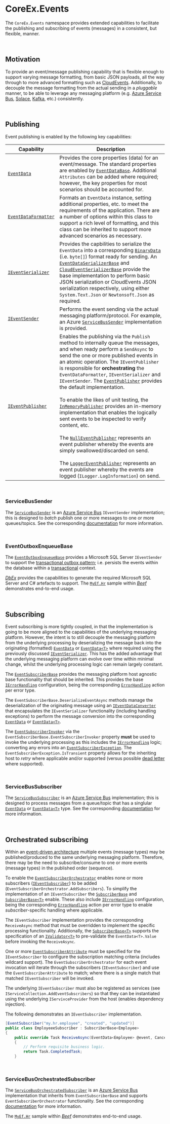 ﻿# CoreEx.Events

The `CoreEx.Events` namespace provides extended capabilities to facilitate the publishing and subscribing of events (messages) in a consistent, but flexible, manner.

<br/>

## Motivation

To provide an event/message publishing capability that is flexible enough to support varying message formatting, from basic JSON payloads, all the way through to more advanced formatting such as [CloudEvents](https://cloudevents.io/). Additionally, to decouple the message formatting from the actual sending in a _pluggable_ manner, to be able to leverage any messaging platform (e.g. [Azure Service Bus](https://azure.microsoft.com/en-us/services/service-bus), [Solace](https://solace.com/), [Kafka](https://kafka.apache.org/), etc.) consistently. 

<br/>

## Publishing

Event publishing is enabled by the following key capabilities:

Capability | Description
-|-
[`EventData`](./EventDataT.cs) | Provides the core properties (data) for an event/message. The standard properties are enabled by [`EventDataBase`](./EventDataBase.cs). Additional `Attributes` can be added where required; however, the key properties for most scenarios should be accounted for.
[`EventDataFormatter`](./EventDataFormatter.cs) | Formats an `EventData` instance, setting additional properties, etc. to meet the requirements of the application. There are a number of options within this class to support a rich level of formatting, and this class can be inherited to support more advanced scenarios as necessary.
[`IEventSerializer`](./IEventSerializer.cs) | Provides the capbilities to serialize the `EventData` into a corresponding [`BinaryData`](https://docs.microsoft.com/en-us/dotnet/api/system.binarydata) (i.e. `byte[]`) format ready for sending. An [`EventDataSerializerBase`](./EventDataSerializerBase.cs) and [`CloudEventSerializerBase`](./CloudEventSerializerBase.cs) provide the base implementation to perform basic JSON serialization or CloudEvents JSON serialization respectively, using either `System.Text.Json` or `Newtonsoft.Json` as required.
[`IEventSender`](./IEventSender.cs) | Performs the event sending via the actual messaging platform/protocol. For example, an Azure [`ServiceBusSender`](../../CoreEx.Azure/ServiceBus/ServiceBusSender.cs) implementation is provided.
[`IEventPublisher`](./IEventPublisher.cs) | Enables the publishing via the `Publish` method to internally queue the messages, and when ready perform a `SendAsync` to send the one or more published events in an atomic operation. The `IEventPublisher` is responsible for __orchestrating__ the `EventDataFormatter`, `IEventSerializer` and `IEventSender`. The [`EventPublisher`](./EventPublisher.cs) provides the default implementation.<br/><br/>To enable the likes of unit testing, the [`InMemoryPublisher`](./InMemoryPublisher.cs) provides an in-memory implementation that enables the logically sent events to be inspected to verify content, etc. <br/><br/>The [`NullEventPublisher`](./NullEventPublisher.cs) represents an event publisher whereby the events are simply swallowed/discarded on send.<br/><br/>The [`LoggerEventPublisher`](./LoggerEventPublisher.cs) represents an event publisher whereby the events are logged (`ILogger.LogInformation`) on send.

<br/>

### ServiceBusSender

The [`ServiceBusSender`](../../CoreEx.Azure/ServiceBus/ServiceBusSender.cs) is an [Azure Service Bus](https://learn.microsoft.com/en-us/azure/service-bus-messaging/service-bus-messaging-overview) `IEventSender` implementation; this is designed to _batch_ publish one or more messages to one or more queues/topics. See the corresponding [documentation](../../CoreEx.Azure/ServiceBus/README.md) for more information.

<br/>

### EventOutboxEnqueueBase

The [`EventOutboxEnqueueBase`](../../CoreEx.Database.SqlServer/Outbox/EventOutboxEnqueueBase.cs) provides a Microsoft SQL Server `IEventSender` to support the [transactional outbox pattern](https://microservices.io/patterns/data/transactional-outbox.html); i.e. persists the events within the database within a [transactional](https://learn.microsoft.com/en-us/dotnet/api/system.transactions.transactionscope) context.

[_DbEx_](https://github.com/Avanade/DbEx/blob/main/docs/SqlServerEventOutbox.md) provides the capabilities to generate the required Microsoft SQL Server and C# artefacts to support. The [`MyEf.Hr`](https://github.com/Avanade/Beef/tree/master/samples/MyEf.Hr) sample within [_Beef_](https://github.com/Avanade/Beef) demonstrates end-to-end usage.

<br/>

## Subscribing

Event subscribing is more tightly coupled, in that the implementation is going to be more aligned to the capabilities of the underlying messaging platform. However, the intent is to still decouple the messaging platform from the underlying processing by deserializing the message back into the originating (formatted) [`EventData`](./EventData.cs) or [`EventData<T>`](./EventDataT.cs) where required using the previously discussed [`IEventSerializer`](./IEventSerializer.cs). This has the added advantage that the underlying messaging platform can evolve over time within minimal change, whilst the underlying processing logic can remain largely constant.

The [`EventSubscriberBase`](./EventSubscriberBase.cs) provides the messaging platform host agnostic base functionality that should be inherited. This provides the base [`IErrorHandling`](./Subscribing/IErrorHandling.cs) configuration, being the corresponding [`ErrorHandling`](./Subscribing/ErrorHandling.cs) action per error type.

The `EventSubscriberBase.DeserializeEventAsync` methods manage the deserialization of the originating message using an [`IEventDataConverter`](./IEventDataConverter.cs) that encapsulates the `IEventSerializer` functionality (including handling exceptions) to perform the message conversion into the corresponding [`EventData`](./EventDataT.cs) or [`EventData<T>`](./EventDataT.cs). 

The [`EventSubscriberInvoker`](./Subscribing/EventSubscriberInvoker.cs) via the `EventSubscriberBase.EventSubscriberInvoker` property **must** be used to invoke the underlying processing as this includes the [`IErrorHandling`](./Subscribing/IErrorHandling.cs) logic; converting any errors into an [`EventSubscriberException`](./EventSubscriberException.cs). The `EventSubscriberException.IsTransient` property allows for the inheriting host to _retry_ where applicable and/or supported (versus possible [dead letter](https://en.wikipedia.org/wiki/Dead_letter_queue) where supported).

<br/>

### ServiceBusSubscriber

The [`ServiceBusSubscriber`](../../CoreEx.Azure/ServiceBus/ServiceBusSubscriber.cs) is an [Azure Service Bus](https://learn.microsoft.com/en-us/azure/service-bus-messaging/service-bus-messaging-overview) implementation; this is designed to process messages from a queue/topic that has a singlular [`EventData`](./EventData.cs) or [`EventData<T>`](./EventDataT.cs) type. See the corresponding [documentation](../../CoreEx.Azure/ServiceBus/README.md) for more information.

<br/>

## Orchestrated subscribing

Within an [event-driven architecture](https://learn.microsoft.com/en-us/azure/architecture/guide/architecture-styles/event-driven) multiple events (message types) may be published/produced to the same underlying messaging platform. Therefore, there may be the need to subscribe/consume to one or more events (message types) in the published order (sequence). 

To enable the [`EventSubscriberOrchestrator`](./subscribing/EventSubscriberOrchestrator.cs) enables none or more subscribers ([`IEventSubscriber`](./subscribing/IEventSubscriber.cs)) to be added (`EventSubscriberOrchestrator.AddSubscribers`). To simplify the implementation of an `IEventSubscriber` the [`SubscriberBase`](./subscribing/SubscriberBase.cs) and [`SubscriberBase<T>`](./subscribing/SubscriberBaseT.cs) enable. These also include [`IErrorHandling`](./Subscribing/IErrorHandling.cs) configuration, being the corresponding [`ErrorHandling`](./Subscribing/ErrorHandling.cs) action per error type to enable _subscriber_-specific handling where applicable.

The `IEventSubscriber` implementation provides the corresponding `ReceiveAsync` method that must be overridden to implement the specific processing functionality. Additionally, the [`SubscriberBase<T>`](./subscribing/SubscriberBaseT.cs) supports the specification of an [`IValidator<T>`](../Validation/IValidatorT.cs) to pre-validate the `EventData<T>.Value` before invoking the `ReceiveAsync`.

One or more [`EventSubscriberAttribute`](./subscribing/EventSubscriberAttribute.cs) must be specified for the `IEventSubscriber` to configure the subscription matching criteria (includes wildcard support). The `EventSubscriberOrchestrator` for each event invocation will iterate through the subscribers (`IEventSubscriber`) and use the `EventSubscriberAttribute` to match; where there is a single match that matched `IEventSubscriber` will be invoked.

The underlying `IEventSubscriber` must also be registered as services (see `IServiceCollection.AddEventSubscribers`) so that they can be instantiated using the underlying `IServivceProvider` from the host (enables dependency injection).

The following demonstrates an `IEventSubscriber` implementation.

``` csharp
[EventSubscriber("my.hr.employee", "created", "updated")]
public class EmployeeeSubscriber : SubscriberBase<Employee>
{
    public override Task ReceiveAsync(EventData<Employee> @event, CancellationToken cancellationToken)
    {
        // Perform requisite business logic.
        return Task.CompletedTask;
    }
```

<br/>

### ServiceBusOrchestratedSubscriber

The [`ServiceBusOrchestratedSubscriber`](../../CoreEx.Azure/ServiceBus/ServiceBusOrchestratedSubscriber.cs) is an [Azure Service Bus](https://learn.microsoft.com/en-us/azure/service-bus-messaging/service-bus-messaging-overview) implementation that inherits from ``EventSubscriberBase`` and supports `EventSubscriberOrchestrator` functionality. See the corresponding [documentation](../../CoreEx.Azure/ServiceBus/README.md) for more information.

The [`MyEf.Hr`](https://github.com/Avanade/Beef/tree/master/samples/MyEf.Hr) sample within [_Beef_](https://github.com/Avanade/Beef) demonstrates end-to-end usage.